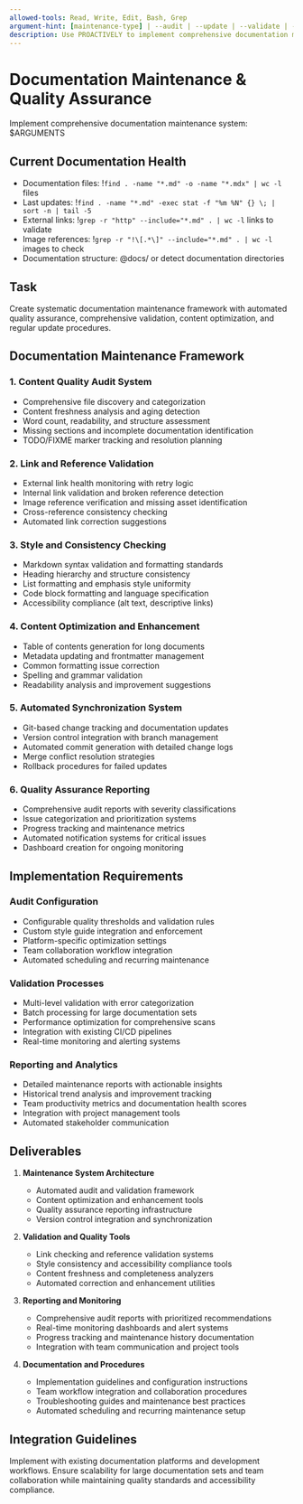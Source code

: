 ```yaml
---
allowed-tools: Read, Write, Edit, Bash, Grep
argument-hint: [maintenance-type] | --audit | --update | --validate | --optimize | --comprehensive
description: Use PROACTIVELY to implement comprehensive documentation maintenance systems with quality assurance, validation, and automated updates
---
```


# Documentation Maintenance & Quality Assurance

Implement comprehensive documentation maintenance system: $ARGUMENTS

## Current Documentation Health

- Documentation files: !`find . -name "*.md" -o -name "*.mdx" | wc -l` files
- Last updates: !`find . -name "*.md" -exec stat -f "%m %N" {} \; | sort -n | tail -5`
- External links: !`grep -r "http" --include="*.md" . | wc -l` links to validate
- Image references: !`grep -r "!\[.*\]" --include="*.md" . | wc -l` images to check
- Documentation structure: @docs/ or detect documentation directories

## Task

Create systematic documentation maintenance framework with automated quality assurance, comprehensive validation, content optimization, and regular update procedures.

## Documentation Maintenance Framework

### 1. Content Quality Audit System
- Comprehensive file discovery and categorization
- Content freshness analysis and aging detection
- Word count, readability, and structure assessment
- Missing sections and incomplete documentation identification
- TODO/FIXME marker tracking and resolution planning

### 2. Link and Reference Validation
- External link health monitoring with retry logic
- Internal link validation and broken reference detection
- Image reference verification and missing asset identification
- Cross-reference consistency checking
- Automated link correction suggestions

### 3. Style and Consistency Checking
- Markdown syntax validation and formatting standards
- Heading hierarchy and structure consistency
- List formatting and emphasis style uniformity
- Code block formatting and language specification
- Accessibility compliance (alt text, descriptive links)

### 4. Content Optimization and Enhancement
- Table of contents generation for long documents
- Metadata updating and frontmatter management
- Common formatting issue correction
- Spelling and grammar validation
- Readability analysis and improvement suggestions

### 5. Automated Synchronization System
- Git-based change tracking and documentation updates
- Version control integration with branch management
- Automated commit generation with detailed change logs
- Merge conflict resolution strategies
- Rollback procedures for failed updates

### 6. Quality Assurance Reporting
- Comprehensive audit reports with severity classifications
- Issue categorization and prioritization systems
- Progress tracking and maintenance metrics
- Automated notification systems for critical issues
- Dashboard creation for ongoing monitoring

## Implementation Requirements

### Audit Configuration
- Configurable quality thresholds and validation rules
- Custom style guide integration and enforcement
- Platform-specific optimization settings
- Team collaboration workflow integration
- Automated scheduling and recurring maintenance

### Validation Processes
- Multi-level validation with error categorization
- Batch processing for large documentation sets
- Performance optimization for comprehensive scans
- Integration with existing CI/CD pipelines
- Real-time monitoring and alerting systems

### Reporting and Analytics
- Detailed maintenance reports with actionable insights
- Historical trend analysis and improvement tracking
- Team productivity metrics and documentation health scores
- Integration with project management tools
- Automated stakeholder communication

## Deliverables

1. **Maintenance System Architecture**
   - Automated audit and validation framework
   - Content optimization and enhancement tools
   - Quality assurance reporting infrastructure
   - Version control integration and synchronization

2. **Validation and Quality Tools**
   - Link checking and reference validation systems
   - Style consistency and accessibility compliance tools
   - Content freshness and completeness analyzers
   - Automated correction and enhancement utilities

3. **Reporting and Monitoring**
   - Comprehensive audit reports with prioritized recommendations
   - Real-time monitoring dashboards and alert systems
   - Progress tracking and maintenance history documentation
   - Integration with team communication and project tools

4. **Documentation and Procedures**
   - Implementation guidelines and configuration instructions
   - Team workflow integration and collaboration procedures
   - Troubleshooting guides and maintenance best practices
   - Automated scheduling and recurring maintenance setup

## Integration Guidelines

Implement with existing documentation platforms and development workflows. Ensure scalability for large documentation sets and team collaboration while maintaining quality standards and accessibility compliance.